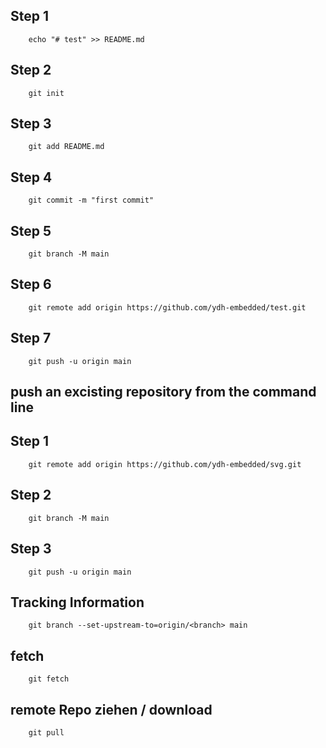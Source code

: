 
## Step 1
        echo "# test" >> README.md
## Step 2
        git init
## Step 3
        git add README.md
## Step 4
        git commit -m "first commit"
## Step 5
        git branch -M main
## Step 6
        git remote add origin https://github.com/ydh-embedded/test.git
## Step 7
        git push -u origin main


## push an excisting repository from the command line

## Step 1
        git remote add origin https://github.com/ydh-embedded/svg.git
## Step 2
        git branch -M main
## Step 3
        git push -u origin main
## Tracking Information
        git branch --set-upstream-to=origin/<branch> main
## fetch
        git fetch
## remote Repo ziehen / download
        git pull